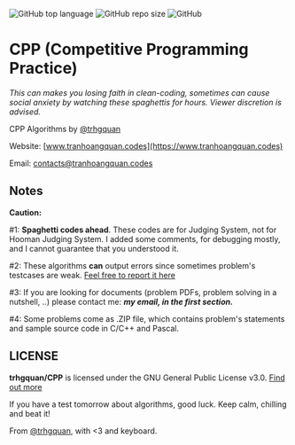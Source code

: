 ![GitHub top language](https://img.shields.io/github/languages/top/trhgquan/CPP?style=flat-square)
![GitHub repo size](https://img.shields.io/github/repo-size/trhgquan/CPP?style=flat-square)
![GitHub](https://img.shields.io/github/license/trhgquan/CPP?style=flat-square)

# CPP (Competitive Programming Practice)

_This can makes you losing faith in clean-coding, sometimes can cause social anxiety by watching these spaghettis for hours._
_Viewer discretion is advised._

CPP Algorithms by [@trhgquan](https://github.com/trhgquan)

Website: [www.tranhoangquan.codes](https://www.tranhoangquan.codes)

Email: contacts@tranhoangquan.codes

## Notes
**Caution:**

\#1: **Spaghetti codes ahead**. These codes are for Judging System, not for Hooman Judging System. I added some comments, for debugging mostly, and I cannot guarantee that you understood it.

\#2: These algorithms __can__ output errors since sometimes problem's testcases are weak. [Feel free to report it here](https://github.com/trhgquan/CPP/issues)

\#3: If you are looking for documents (problem PDFs, problem solving in a nutshell, ..) please contact me: __*my email, in the first section.*__

\#4: Some problems come as .ZIP file, which contains problem's statements and sample source code in C/C++ and Pascal.

## LICENSE
__trhgquan/CPP__ is licensed under the GNU General Public License v3.0.
[Find out more](https://github.com/trhgquan/CPP/blob/master/LICENSE)

If you have a test tomorrow about algorithms, good luck. Keep calm, chilling and beat it!

From [@trhgquan](https://github.com/trhgquan), with <3 and keyboard.
